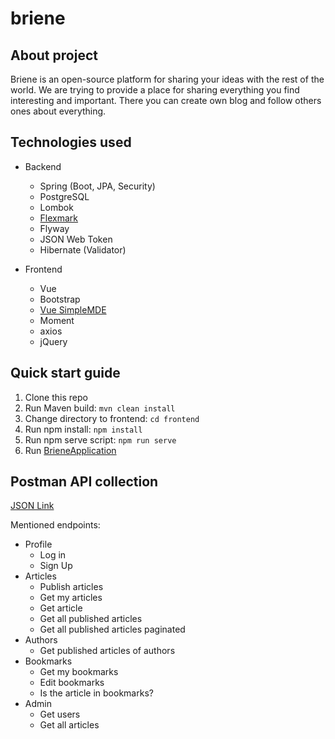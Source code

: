 # briene

## About project

Briene is an open-source platform for sharing your ideas with the rest of the world. We are trying to provide a place
for sharing everything you find interesting and important. There you can create own blog and follow others ones about 
everything.

## Technologies used

* Backend
  * Spring (Boot, JPA, Security)
  * PostgreSQL 
  * Lombok
  * [Flexmark](https://github.com/vsch/flexmark-java)
  * Flyway 
  * JSON Web Token 
  * Hibernate (Validator)


* Frontend
  * Vue
  * Bootstrap
  * [Vue SimpleMDE](https://github.com/F-loat/vue-simplemde)
  * Moment
  * axios
  * jQuery

## Quick start guide

1. Clone this repo
2. Run Maven build: ```mvn clean install```
3. Change directory to  frontend: ```cd frontend```
4. Run npm install: ```npm install```
5. Run npm serve script: ```npm run serve```
6. Run [BrieneApplication](src/main/java/com/salat/briene/BrieneApplication.java)

## Postman API collection

[JSON Link](https://www.getpostman.com/collections/1dbdaf8d88be5621909d)

Mentioned endpoints:
* Profile
  * Log in
  * Sign Up
* Articles
  * Publish articles
  * Get my articles
  * Get article
  * Get all published articles
  * Get all published articles paginated
* Authors
  * Get published articles of authors
* Bookmarks
  * Get my bookmarks
  * Edit bookmarks
  * Is the article in bookmarks?
* Admin
  * Get users
  * Get all articles